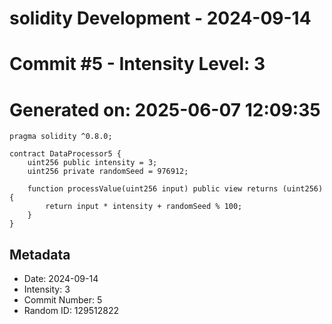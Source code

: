 ﻿# solidity Development - 2024-09-14
# Commit #5 - Intensity Level: 3
# Generated on: 2025-06-07 12:09:35
```solidity
pragma solidity ^0.8.0;

contract DataProcessor5 {
    uint256 public intensity = 3;
    uint256 private randomSeed = 976912;

    function processValue(uint256 input) public view returns (uint256) {
        return input * intensity + randomSeed % 100;
    }
}
```
## Metadata
- Date: 2024-09-14
- Intensity: 3
- Commit Number: 5
- Random ID: 129512822
